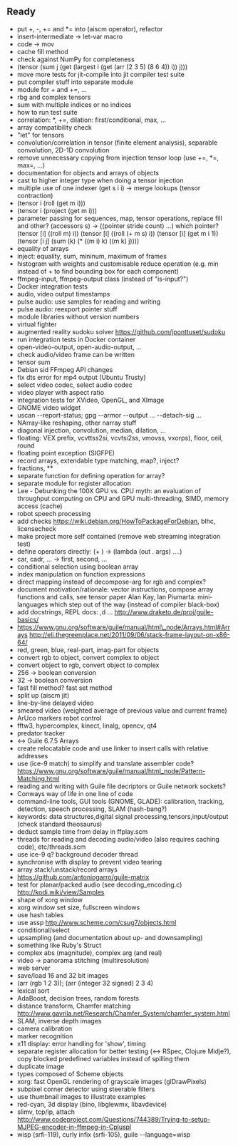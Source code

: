 ## Ready

* put +, -, += and \*= into (aiscm operator), refactor
* insert-intermediate -> let-var macro
* code -> mov
* cache fill method
* check against NumPy for completeness
* (tensor (sum j (get (largest i (get (arr (2 3 5) (8 6 4)) i)) j)))
* move more tests for jit-compile into jit compiler test suite
* put compiler stuff into separate module
* module for + and +=, ...
* rbg and complex tensors
* sum with multiple indices or no indices
* how to run test suite
* correlation: \*, +=, dilation: first/conditional, max, ...
* array compatibility check
* "let" for tensors
* convolution/correlation in tensor (finite element analysis), separable convolution, 2D-1D convolution
* remove unnecessary copying from injection tensor loop (use +=, \*=, max=, ...)
* documentation for objects and arrays of objects
* cast to higher integer type when doing a tensor injection
* multiple use of one indexer (get s i i) -> merge lookups (tensor contraction)
* (tensor i (roll (get m i)))
* (tensor i (project (get m i)))
* parameter passing for sequences, map, tensor operations, replace fill and other?
    (accessors s) -> ((pointer stride count) ...) which pointer?
    (tensor [i] ((roll m) i))
    (tensor [i] ((roll (+ m s) i))
    (tensor [i] (get m i 1))
    (tensor [i j] (sum (k) (* ((m i) k) ((m k) j))))
* equality of arrays
* inject: equality, sum, mininum, maximum of frames
* histogram with weights and customisable reduce operation (e.g. min instead of + to find bounding box for each component)
* ffmpeg-input, ffmpeg-output class (instead of "is-input?")
* Docker integration tests
* audio, video output timestamps
* pulse audio: use samples for reading and writing
* pulse audio: reexport pointer stuff
* module libraries without version numbers
* virtual fighter
* augmented reality sudoku solver https://github.com/jponttuset/sudoku
* run integration tests in Docker container
* open-video-output, open-audio-output, ...
* check audio/video frame can be written
* tensor sum
* Debian sid FFmpeg API changes
* fix dts error for mp4 output (Ubuntu Trusty)
* select video codec, select audio codec
* video player with aspect ratio
* integration tests for XVideo, OpenGL, and XImage
* GNOME video widget
* uscan --report-status; gpg --armor --output ... --detach-sig ...
* NArray-like reshaping, other narray stuff
* diagonal injection, convolution, median, dilation, ...
* floating: VEX prefix, vcvttss2si, vcvtsi2ss, vmovss, vxorps), floor, ceil, round
* floating point exception (SIGFPE)
* record arrays, extendable type matching, map?, inject?
* fractions, \*\*
* separate function for defining operation for array?
* separate module for register allocation
* Lee - Debunking the 100X GPU vs. CPU myth: an evaluation of throughput computing on CPU and GPU
  multi-threading, SIMD, memory access (cache)
* robot speech processing
* add checks https://wiki.debian.org/HowToPackageForDebian, blhc, licensecheck
* make project more self contained (remove web streaming integration test)
* define operators directly: (+ <int> <int>) -> (lambda (out . args) ....)
* car, cadr, ... -> first, second, ...
* conditional selection using boolean array
* index manipulation on function expressions
* direct mapping instead of decompose-arg for rgb and complex?
* document motivation/rationale: vector instructions, compose array functions and calls, see tensor paper
  Alan Kay, Ian Piumarta: mini-languages which step out of the way (instead of compiler black-box)
* add docstrings, REPL docs: ,d ...
  http://www.draketo.de/proj/guile-basics/
* https://www.gnu.org/software/guile/manual/html\_node/Arrays.html#Arrays
  http://eli.thegreenplace.net/2011/09/06/stack-frame-layout-on-x86-64/
* red, green, blue, real-part, imag-part for objects
* convert rgb to object, convert complex to object
* convert object to rgb, convert object to complex
* 256 -> boolean conversion
* 32 -> boolean conversion
* fast fill method? fast set method
* split up (aiscm jit)
* line-by-line delayed video
* smeared video (weighted average of previous value and current frame)
* ArUco markers robot control
* fftw3, hypercomplex, kinect, linalg, opencv, qt4
* predator tracker
* <-> Guile 6.7.5 Arrays
* create relocatable code and use linker to insert calls with relative addresses
* use (ice-9 match) to simplify and translate assembler code?
  https://www.gnu.org/software/guile/manual/html_node/Pattern-Matching.html
* reading and writing with Guile file decriptors or Guile network sockets?
* Conways way of life in one line of code
* command-line tools, GUI tools (GNOME, GLADE): calibration, tracking, detection, speech processing, SLAM (hash-bang?)
* keywords: data structures,digital signal processing,tensors,input/output (check standard theosaurus)
* deduct sample time from delay in ffplay.scm
* threads for reading and decoding audio/video (also requires caching code), etc/threads.scm
* use ice-9 q? background decoder thread
* synchronise with display to prevent video tearing
* array stack/unstack/record arrays
* https://github.com/antoniogarro/guile-matrix
* test for planar/packed audio (see decoding\_encoding.c)
  http://kodi.wiki/view/Samples
* shape of xorg window
* xorg window set size, fullscreen windows
* use hash tables
* use assp http://www.scheme.com/csug7/objects.html
* conditional/select
* upsampling (and documentation about up- and downsampling)
* something like Ruby's Struct
* complex abs (magnitude), complex arg (and real)
* video -> panorama stitching (multiresolution)
* web server
* save/load 16 and 32 bit images
* (arr (rgb 1 2 3)); (arr (integer 32 signed) 2 3 4)
* lexical sort
* AdaBoost, decision trees, random forests
* distance transform, Chamfer matching
  http://www.gavrila.net/Research/Chamfer_System/chamfer_system.html
* SLAM, inverse depth images
* camera calibration
* marker recognition
* x11 display: error handling for 'show', timing
* separate register allocation for better testing (<-> RSpec, Clojure Midje?),
  copy blocked predefined variables instead of spilling them
* duplicate image
* types composed of Scheme objects
* xorg: fast OpenGL rendering of grayscale images (glDrawPixels)
* subpixel corner detector using steerable filters
* use thumbnail images to illustrate examples
* red-cyan, 3d display (bino, libglewmx, libavdevice)
* slimv, tcp/ip, attach
  http://www.codeproject.com/Questions/744389/Trying-to-setup-MJPEG-encoder-in-ffmpeg-in-Cpluspl
* wisp (srfi-119), curly infix (srfi-105), guile --language=wisp <file>
